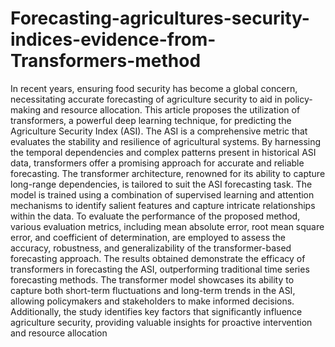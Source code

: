 # Forecasting-agricultures-security-indices-evidence-from-Transformers-method


In recent years, ensuring food security has become a global concern, necessitating accurate forecasting of agriculture security to aid in policy-making and resource allocation. This article proposes the utilization of transformers, a powerful deep learning technique, for predicting the Agriculture Security Index (ASI). The ASI is a comprehensive metric that evaluates the stability and resilience of agricultural systems. By harnessing the temporal dependencies and complex patterns present in historical ASI data, transformers offer a promising approach for accurate and reliable forecasting. The transformer architecture, renowned for its ability to capture long-range dependencies, is tailored to suit the ASI forecasting task. The model is trained using a combination of supervised learning and attention mechanisms to identify salient features and capture intricate relationships within the data. To evaluate the performance of the proposed method, various evaluation metrics, including mean absolute error, root mean square error, and coefficient of determination, are employed to assess the accuracy, robustness, and generalizability of the transformer-based forecasting approach. The results obtained demonstrate the efficacy of transformers in forecasting the ASI, outperforming traditional time series forecasting methods. The transformer model showcases its ability to capture both short-term fluctuations and long-term trends in the ASI, allowing policymakers and stakeholders to make informed decisions. Additionally, the study identifies key factors that significantly influence agriculture security, providing valuable insights for proactive intervention and resource allocation
